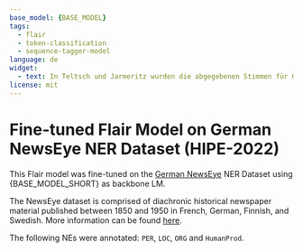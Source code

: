 ```yaml
---
base_model: {BASE_MODEL}
tags:
  - flair
  - token-classification
  - sequence-tagger-model
language: de
widget:
  - text: In Teltsch und Jarmeritz wurden die abgegebenen Stimmen für Genossen Krapka ungiltig erklärt , weil sie keinen Wohnort aufwiesen .
license: mit
---
```


# Fine-tuned Flair Model on German NewsEye NER Dataset (HIPE-2022)

This Flair model was fine-tuned on the
[German NewsEye](https://github.com/hipe-eval/HIPE-2022-data/blob/main/documentation/README-newseye.md)
NER Dataset using {BASE_MODEL_SHORT} as backbone LM.

The NewsEye dataset is comprised of diachronic historical newspaper material published between 1850 and 1950
in French, German, Finnish, and Swedish.
More information can be found [here](https://dl.acm.org/doi/abs/10.1145/3404835.3463255).

The following NEs were annotated: `PER`, `LOC`, `ORG` and `HumanProd`.